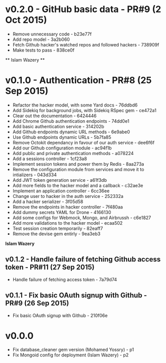 v0.2.0 - GitHub basic data - PR#9 (2 Oct 2015)
===
  - Remove unnecessary code - b23e77f
  - Add repo model - 3a2b060
  - Fetch Github hacker's watched repos and followed hackers - 738909f
  - Make tests to pass - 838ce0f

** Islam Wazery **

v0.1.0 - Authentication - PR#8 (25 Sep 2015)
===
  - Refactor the hacker model, with some Yard docs - 76ddbd6
  - Add Sidekiq for background jobs, with Sidekiq RSpec gem - ce472a1
  - Clear out the documentation - 6424446
  - Add Chrome Github authentication endpoints - 74dd0e1
  - Add basic authentication service - 314202b
  - Add Github endpoints dynamic URL methods - 6e9abe0
  - Use Github endpoints dynamic URLs - 5b7fa85
  - Remove Octokit dependancy in favour of our auth service - dee6f6f
  - Add our Github configuration module - ac94f1b
  - Add public and private authentication methods - a078224
  - Add a sessions controller - 1cf23a8
  - Implement session tokens and power them by Redis - 8aa273a
  - Remove the configuration module from services and move it to intializers - 043d334
  - Add JWT token generation service - a61f3db
  - Add more fields to the hacker model and a callback - c32ae3e
  - Implement an application controller - 6cc36ee
  - Change user to hacker in the auth service - 252332a
  - Add a hacker serializer - 3f05d58
  - Remove the endpoints in hacker controller - 7f480aa
  - Add dummy secrets YAML for Drone - 4166130
  - Add some configs for Webmock, Mongo, and Airbrussh - c6e1827
  - Add more validations to the hacker model - ecaa502
  - Test session creation temporarily	- 82eaff7
  - Remove the devise gem entirly	- 9ea3eb3
  
**Islam Wazery**

## v0.1.2 - Handle failure of fetching Github access token - PR#11 (27 Sep 2015)

  - Handle failure of fetching access token - 7a79d74

## v0.1.1 - Fix basic OAuth signup with Github - PR#9 (26 Sep 2015)

  - Fix basic OAuth signup with Github - 210f06e

v0.0.0
===
  - Fix database_cleaner gem version (Mohamed Yossry) - p1
  - Fix Mongoid config for deployment (Islam Wazery) - p2
